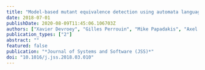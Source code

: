 ```yaml
---
title: "Model-based mutant equivalence detection using automata language equivalence and simulations"
date: 2018-07-01
publishDate: 2020-08-09T11:45:06.106703Z
authors: ["Xavier Devroey", "Gilles Perrouin", "Mike Papadakis", "Axel Legay", "Pierre-Yves Schobbens", "Patrick Heymans"]
publication_types: ["2"]
abstract: ""
featured: false
publication: "*Journal of Systems and Software (JSS)*"
doi: "10.1016/j.jss.2018.03.010"
---
```


